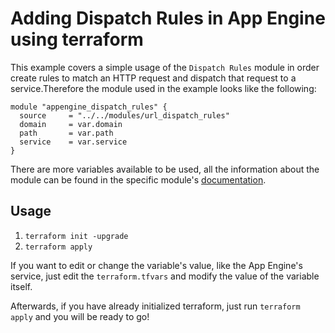 # Adding Dispatch Rules in App Engine using terraform

This example covers a simple usage of the `Dispatch Rules` module in order create rules to match an HTTP request and dispatch that request to a service.Therefore the module used in the example looks like the following:

```
module "appengine_dispatch_rules" {
  source     = "../../modules/url_dispatch_rules"
  domain     = var.domain
  path       = var.path
  service    = var.service
}
```

There are more variables available to be used, all the information about the module can be found in the specific module's [documentation](../../modules/url_dispatch_rules).

## Usage

1. `terraform init -upgrade`
2. `terraform apply`

If you want to edit or change the variable's value, like the App Engine's service, just edit the `terraform.tfvars` and modify the value of the variable itself.

Afterwards, if you have already initialized terraform, just run `terraform apply` and you will be ready to go!
